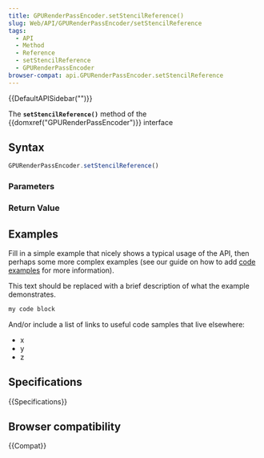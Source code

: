 ```yaml
---
title: GPURenderPassEncoder.setStencilReference()
slug: Web/API/GPURenderPassEncoder/setStencilReference
tags:
  - API
  - Method
  - Reference
  - setStencilReference
  - GPURenderPassEncoder
browser-compat: api.GPURenderPassEncoder.setStencilReference
---
```

{{DefaultAPISidebar("")}}

The **`setStencilReference()`** method of the {{domxref("GPURenderPassEncoder")}} interface 

## Syntax

```js
GPURenderPassEncoder.setStencilReference()
```

### Parameters



### Return Value



## Examples

Fill in a simple example that nicely shows a typical usage of the API, then perhaps some more complex examples (see our guide on how to add [code examples](/en-US/docs/MDN/Contribute/Structures/Code_examples) for more information).

This text should be replaced with a brief description of what the example demonstrates.

```js
my code block
```

And/or include a list of links to useful code samples that live elsewhere:

*   x
*   y
*   z

## Specifications

{{Specifications}}

## Browser compatibility

{{Compat}}

